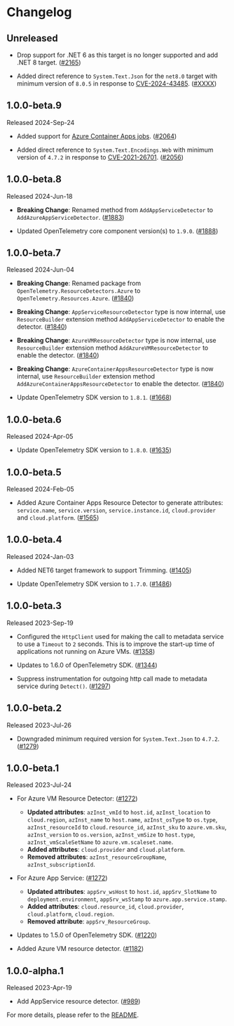 # Changelog

## Unreleased

* Drop support for .NET 6 as this target is no longer supported and add .NET 8 target.
  ([#2165](https://github.com/open-telemetry/opentelemetry-dotnet-contrib/pull/2165))

* Added direct reference to `System.Text.Json` for the `net8.0` target with
  minimum version of `8.0.5` in response to
  [CVE-2024-43485](https://msrc.microsoft.com/update-guide/vulnerability/CVE-2024-43485).
  ([#XXXX](https://github.com/open-telemetry/opentelemetry-dotnet/pull/XXXX))

## 1.0.0-beta.9

Released 2024-Sep-24

* Added support for [Azure Container Apps jobs](https://learn.microsoft.com/en-us/azure/container-apps/jobs?tabs=azure-cli).
  ([#2064](https://github.com/open-telemetry/opentelemetry-dotnet-contrib/pull/2064))

* Added direct reference to `System.Text.Encodings.Web` with minimum version of
  `4.7.2` in response to [CVE-2021-26701](https://github.com/dotnet/runtime/issues/49377).
  ([#2056](https://github.com/open-telemetry/opentelemetry-dotnet-contrib/pull/2056))

## 1.0.0-beta.8

Released 2024-Jun-18

* **Breaking Change**: Renamed method from `AddAppServiceDetector`
  to `AddAzureAppServiceDetector`.
  ([#1883](https://github.com/open-telemetry/opentelemetry-dotnet-contrib/pull/1883))

* Updated OpenTelemetry core component version(s) to `1.9.0`.
  ([#1888](https://github.com/open-telemetry/opentelemetry-dotnet-contrib/pull/1888))

## 1.0.0-beta.7

Released 2024-Jun-04

* **Breaking Change**: Renamed package from `OpenTelemetry.ResourceDetectors.Azure`
  to `OpenTelemetry.Resources.Azure`.
  ([#1840](https://github.com/open-telemetry/opentelemetry-dotnet-contrib/pull/1840))

* **Breaking Change**: `AppServiceResourceDetector` type is now internal, use `ResourceBuilder`
  extension method `AddAppServiceDetector` to enable the detector.
  ([#1840](https://github.com/open-telemetry/opentelemetry-dotnet-contrib/pull/1840))

* **Breaking Change**: `AzureVMResourceDetector` type is now internal, use `ResourceBuilder`
  extension method `AddAzureVMResourceDetector` to enable the detector.
  ([#1840](https://github.com/open-telemetry/opentelemetry-dotnet-contrib/pull/1840))

* **Breaking Change**: `AzureContainerAppsResourceDetector` type is now
  internal, use `ResourceBuilder` extension method `AddAzureContainerAppsResourceDetector`
  to enable the detector.
  ([#1840](https://github.com/open-telemetry/opentelemetry-dotnet-contrib/pull/1840))

* Update OpenTelemetry SDK version to `1.8.1`.
  ([#1668](https://github.com/open-telemetry/opentelemetry-dotnet-contrib/pull/1668))

## 1.0.0-beta.6

Released 2024-Apr-05

* Update OpenTelemetry SDK version to `1.8.0`.
  ([#1635](https://github.com/open-telemetry/opentelemetry-dotnet-contrib/pull/1635))

## 1.0.0-beta.5

Released 2024-Feb-05

* Added Azure Container Apps Resource Detector to generate attributes:
  `service.name`, `service.version`, `service.instance.id`, `cloud.provider` and
  `cloud.platform`.
  ([#1565](https://github.com/open-telemetry/opentelemetry-dotnet-contrib/pull/1565))

## 1.0.0-beta.4

Released 2024-Jan-03

* Added NET6 target framework to support Trimming.
  ([#1405](https://github.com/open-telemetry/opentelemetry-dotnet-contrib/pull/1405))

* Update OpenTelemetry SDK version to `1.7.0`.
  ([#1486](https://github.com/open-telemetry/opentelemetry-dotnet-contrib/pull/1486))

## 1.0.0-beta.3

Released 2023-Sep-19

* Configured the `HttpClient` used for making the call to metadata service to
  use a `Timeout` to `2` seconds. This is to improve the start-up time of
  applications not running on Azure VMs.
  ([#1358](https://github.com/open-telemetry/opentelemetry-dotnet-contrib/pull/1358))

* Updates to 1.6.0 of OpenTelemetry SDK.
  ([#1344](https://github.com/open-telemetry/opentelemetry-dotnet-contrib/pull/1344))

* Suppress instrumentation for outgoing http call made to metadata service
  during `Detect()`.
  ([#1297](https://github.com/open-telemetry/opentelemetry-dotnet-contrib/pull/1297))

## 1.0.0-beta.2

Released 2023-Jul-26

* Downgraded minimum required version for `System.Text.Json` to `4.7.2`.
  ([#1279](https://github.com/open-telemetry/opentelemetry-dotnet-contrib/pull/1279))

## 1.0.0-beta.1

Released 2023-Jul-24

* For Azure VM Resource Detector:
  ([#1272](https://github.com/open-telemetry/opentelemetry-dotnet-contrib/pull/1272/files))
  * **Updated attributes**: `azInst_vmId` to `host.id`, `azInst_location` to
    `cloud.region`, `azInst_name` to `host.name`, `azInst_osType` to `os.type`,
    `azInst_resourceId` to `cloud.resource_id`, `azInst_sku` to `azure.vm.sku`,
    `azInst_version` to `os.version`, `azInst_vmSize` to `host.type`,
    `azInst_vmScaleSetName` to `azure.vm.scaleset.name`.
  * **Added attributes**: `cloud.provider` and `cloud.platform`.
  * **Removed attributes**: `azInst_resourceGroupName`, `azInst_subscriptionId`.

* For Azure App Service:
 ([#1272](https://github.com/open-telemetry/opentelemetry-dotnet-contrib/pull/1272/files))
  * **Updated attributes**: `appSrv_wsHost` to `host.id`, `appSrv_SlotName` to
    `deployment.environment`, `appSrv_wsStamp` to `azure.app.service.stamp`.
  * **Added attributes**: `cloud.resource_id`, `cloud.provider`,
    `cloud.platform`, `cloud.region`.
  * **Removed attribute**: `appSrv_ResourceGroup`.

* Updates to 1.5.0 of OpenTelemetry SDK.
  ([#1220](https://github.com/open-telemetry/opentelemetry-dotnet-contrib/pull/1220))

* Added Azure VM resource detector.
  ([#1182](https://github.com/open-telemetry/opentelemetry-dotnet-contrib/pull/1182))

## 1.0.0-alpha.1

Released 2023-Apr-19

* Add AppService resource detector.
  ([#989](https://github.com/open-telemetry/opentelemetry-dotnet-contrib/pull/989))

For more details, please refer to the [README](README.md).
